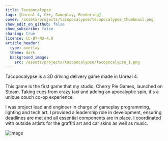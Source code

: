 ```yaml
---
title: Tacopocalypse
tags: [Unreal 4, C++, Gameplay, Rendering]
cover: /assets/projects/tacopocalypse/tacopocalypse_thumbnail.png
show_edit_on_github: false
show_subscribe: false
sharing: true
license: CC-BY-ND-4.0
article_header:
  type: overlay
  theme: dark
  background_image:
    src: /assets/projects/tacopocalypse/tacopocalypse_1.png
---
```


Tacopocalypse is a 3D driving delivery game made in Unreal 4.

<!--more-->

This game is the first game that my studio, Cherry Pie Games, launched on Steam. Taking cues from crazy taxi and adding an apocalyptic spin, it's a unique couch co-op experience.

I was project lead and engineer in charge of gameplay programming, lighting and tech art. I provided a leadership role in development, ensuring deadlines are met and all essential components are in place. I coordinated with outside artists for the graffiti art and car skins as well as music.

![image](/assets/projects/tacopocalypse/tacopocalypse_2.png)
